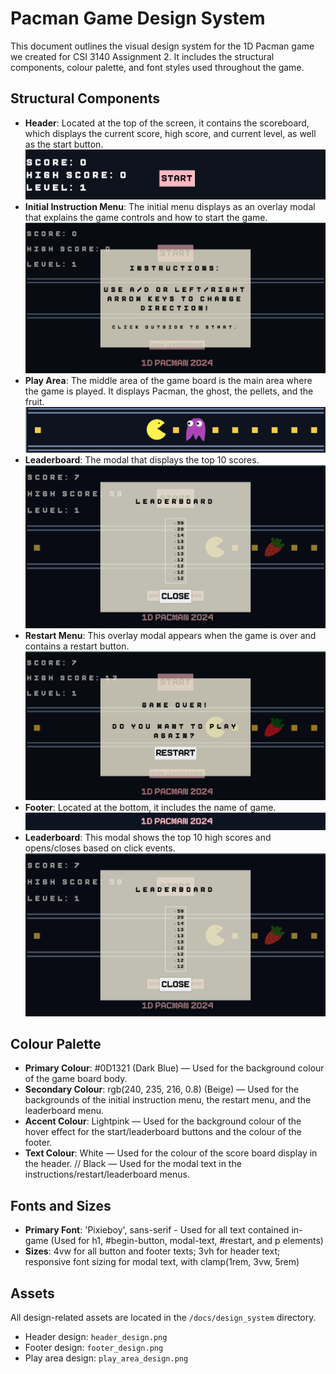 # Pacman Game Design System

This document outlines the visual design system for the 1D Pacman game we created for CSI 3140 Assignment 2.
It includes the structural components, colour palette, and font styles used throughout the game.

## Structural Components
- **Header**: Located at the top of the screen, it contains the scoreboard, which displays the current score, high score, and current level, as well as the start button. 
  ![Header Design](design_system/header_design.png)
- **Initial Instruction Menu**: The initial menu displays as an overlay modal that explains the game controls and how to start the game.
  ![Instruction Menu Design](design_system/main_menu_instructions.png)
- **Play Area**: The middle area of the game board is the main area where the game is played. It displays Pacman, the ghost, the pellets, and the fruit.
  ![Play Area Design](design_system/play_area_design.png)
- **Leaderboard**: The modal that displays the top 10 scores.
  ![Leaderboard Design](design_system/leaderboard_design.png)
- **Restart Menu**: This overlay modal appears when the game is over and contains a restart button.
  ![Restart Menu Design](design_system/game_over.png)
- **Footer**: Located at the bottom, it includes the name of game.
  ![Footer Design](design_system/footer_design.png)
- **Leaderboard**: This modal shows the top 10 high scores and opens/closes based on click events.
  ![Leaderboard Menu Design](design_system/leaderboard_design.png)


## Colour Palette
- **Primary Colour**: #0D1321 (Dark Blue) — Used for the background colour of the game board body.
- **Secondary Colour**: rgb(240, 235, 216, 0.8) (Beige) — Used for the backgrounds of the initial instruction menu, the restart menu, and the leaderboard menu.
- **Accent Colour**: Lightpink — Used for the background colour of the hover effect for the start/leaderboard buttons and the colour of the footer.
- **Text Colour**: White — Used for the colour of the score board display in the header. // Black — Used for the modal text in the instructions/restart/leaderboard menus.

## Fonts and Sizes
- **Primary Font**: 'Pixieboy', sans-serif - Used for all text contained in-game (Used for h1, #begin-button, modal-text, #restart, and p elements) 
- **Sizes**: 4vw for all button and footer texts; 3vh for header text; responsive font sizing for modal text, with clamp(1rem, 3vw, 5rem)

## Assets
All design-related assets are located in the `/docs/design_system` directory.
- Header design: `header_design.png`
- Footer design: `footer_design.png`
- Play area design: `play_area_design.png`
